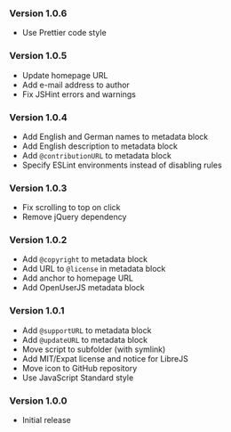 ### Version 1.0.6

- Use Prettier code style

### Version 1.0.5

- Update homepage URL
- Add e-mail address to author
- Fix JSHint errors and warnings

### Version 1.0.4

- Add English and German names to metadata block
- Add English description to metadata block
- Add `@contributionURL` to metadata block
- Specify ESLint environments instead of disabling rules

### Version 1.0.3

- Fix scrolling to top on click
- Remove jQuery dependency

### Version 1.0.2

- Add `@copyright` to metadata block
- Add URL to `@license` in metadata block
- Add anchor to homepage URL
- Add OpenUserJS metadata block

### Version 1.0.1

- Add `@supportURL` to metadata block
- Add `@updateURL` to metadata block
- Move script to subfolder (with symlink)
- Add MIT/Expat license and notice for LibreJS
- Move icon to GitHub repository
- Use JavaScript Standard style

### Version 1.0.0

- Initial release
